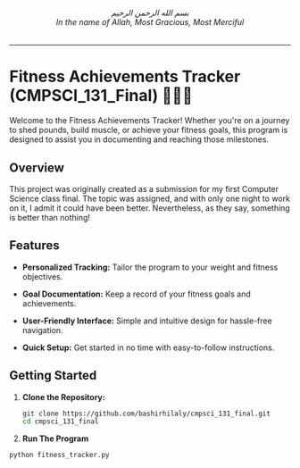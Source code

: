 <h6 align="center">بسم الله الرحمن الرحيم
<br>In the name of Allah, Most Gracious, Most Merciful
</h6>

---

# Fitness Achievements Tracker (CMPSCI_131_Final) 🏋️‍♂️💪

Welcome to the Fitness Achievements Tracker! Whether you're on a journey to shed pounds, build muscle, or achieve your fitness goals, this program is designed to assist you in documenting and reaching those milestones. 

## Overview

This project was originally created as a submission for my first Computer Science class final. The topic was assigned, and with only one night to work on it, I admit it could have been better. Nevertheless, as they say, something is better than nothing!

## Features

- **Personalized Tracking:** Tailor the program to your weight and fitness objectives.
  
- **Goal Documentation:** Keep a record of your fitness goals and achievements.
  
- **User-Friendly Interface:** Simple and intuitive design for hassle-free navigation.
  
- **Quick Setup:** Get started in no time with easy-to-follow instructions.

## Getting Started

1. **Clone the Repository:**
   ```bash
   git clone https://github.com/bashirhilaly/cmpsci_131_final.git
   cd cmpsci_131_final

2. **Run The Program**
  ```bash
  python fitness_tracker.py
